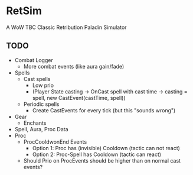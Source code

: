 # RetSim
A WoW TBC Classic Retribution Paladin Simulator
## TODO
* Combat Logger 
  * More combat events (like aura gain/fade)
* Spells
  * Cast spells
    * Low prio
    * (Player State casting -> OnCast spell with cast time -> casting = spell, new CastEvent(castTime, spell))
  * Periodic spells
    * Create CastEvents for every tick (but this "sounds wrong")
* Gear 
  * Enchants
* Spell, Aura, Proc Data 
* Proc
  * ProcCooldwonEnd Events 
    * Option 1: Proc has (invisible) Cooldown (tactic can not react)
    * Option 2: Proc-Spell has Cooldown (tactic can react)
  * Should Prio on ProcEvents should be higher than on normal cast events?